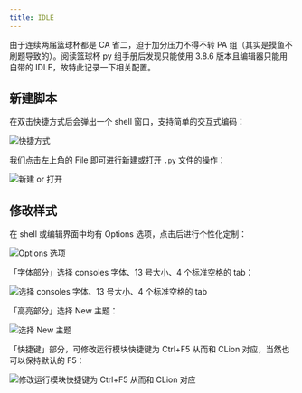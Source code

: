 ```yaml
---
title: IDLE
---
```


由于连续两届篮球杯都是 CA 省二，迫于加分压力不得不转 PA 组（其实是摸鱼不刷题导致的）。阅读篮球杯 py 组手册后发现只能使用 3.8.6 版本且编辑器只能用自带的 IDLE，故特此记录一下相关配置。

## 新建脚本

在双击快捷方式后会弹出一个 shell 窗口，支持简单的交互式编码：

![快捷方式](https://cdn.dwj601.cn/images/202406091642746.png)

我们点击左上角的 File 即可进行新建或打开 `.py` 文件的操作：

![新建 or 打开](https://cdn.dwj601.cn/images/202406091647404.png)

## 修改样式

在 shell 或编辑界面中均有 Options 选项，点击后进行个性化定制：

![Options 选项](https://cdn.dwj601.cn/images/202406091647404.png)

「字体部分」选择 consoles 字体、13 号大小、4 个标准空格的 tab：

![选择 consoles 字体、13 号大小、4 个标准空格的 tab](https://cdn.dwj601.cn/images/202406091649022.png)

「高亮部分」选择 New 主题：

![选择 New 主题](https://cdn.dwj601.cn/images/202406091650602.png)

「快捷键」部分，可修改运行模块快捷键为 Ctrl+F5 从而和 CLion 对应，当然也可以保持默认的 F5：

![修改运行模块快捷键为 Ctrl+F5 从而和 CLion 对应](https://cdn.dwj601.cn/images/202406091651415.png)

